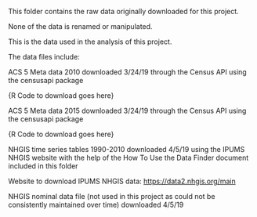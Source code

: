 This folder contains the raw data originally downloaded for this project.

None of the data is renamed or manipulated.

This is the data used in the analysis of this project.

The data files include:

ACS 5 Meta data 2010 downloaded 3/24/19 through the Census API using the censusapi package

{R Code to download goes here}

ACS 5 Meta data 2015 downloaded 3/24/19 through the Census API using the censusapi package

{R Code to download goes here}

NHGIS time series tables 1990-2010 downloaded 4/5/19 using the IPUMS NHGIS website with the help of the How To Use the Data Finder document included in this folder

Website to download IPUMS NHGIS data:
https://data2.nhgis.org/main

NHGIS nominal data file (not used in this project as could not be consistently maintained over time) downloaded 4/5/19
